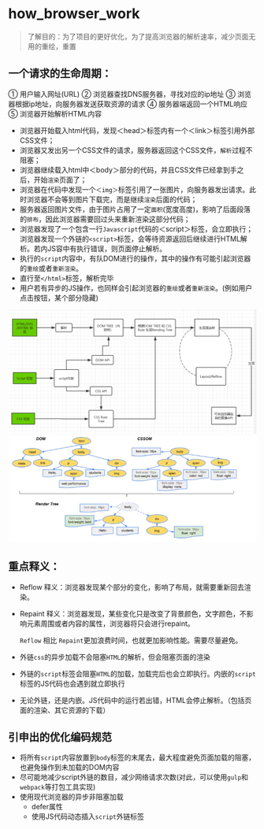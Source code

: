 # how_browser_work 
>了解目的：为了项目的更好优化，为了提高浏览器的解析速率，减少页面无用的重绘，重置

## 一个请求的生命周期：
① 用户输入网址(URL)
② 浏览器查找DNS服务器，寻找对应的ip地址
③ 浏览器根据ip地址，向服务器发送获取资源的请求
④ 服务器端返回一个HTML响应
⑤ 浏览器开始解析HTML内容
* 浏览器开始载入html代码，发现＜head＞标签内有一个＜link＞标签引用外部CSS文件；
*  浏览器又发出另一个CSS文件的请求，服务器返回这个CSS文件，`解析`过程不阻塞；
* 浏览器继续载入html中＜body＞部分的代码，并且CSS文件已经拿到手之后，开始`渲染`页面了；
*  浏览器在代码中发现一个`＜img＞`标签引用了一张图片，向服务器发出请求。此时浏览器不会等到图片下载完，而是继续`渲染`后面的代码；
* 服务器返回图片文件，由于图片占用了一定`面积`(宽度高度)，影响了后面段落的`排布`，因此浏览器需要回过头来重新渲染这部分代码；
* 浏览器发现了一个包含一行`Javascript`代码的＜script＞标签，会立即执行；浏览器发现一个外链的`<script>`标签，会等待资源返回后继续进行HTML解析。若内JS容中有执行错误，则页面停止解析。
* 执行的`script`内容中，有队DOM进行的操作，其中的操作有可能引起浏览器的`重绘`或者`重新渲染`。
* 直行至`</html>`标签，解析完毕
* 用户若有异步的JS操作，也同样会引起浏览器的`重绘`或者`重新渲染`。(例如用户点击按钮，某个部分隐藏)

![rendingprocess](blog_assets/redning_process.png)
![rendingtree](blog_assets/rendingtree.png)

## 重点释义：
* Reflow 
  释义：浏览器发现某个部分的变化，影响了布局，就需要重新回去渲染。
* Repaint 
  释义：浏览器发现，某些变化只是改变了背景颜色，文字颜色，不影响元素周围或者内容的属性，浏览器将只会进行repaint。

  `Reflow` 相比 `Repaint`更加浪费时间，也就更加影响性能。需要尽量避免。

* 外链`css`的异步加载不会阻塞`HTML`的解析，但会阻塞页面的渲染

* 外链的`script`标签会阻塞`HTML`的加载，加载完后也会立即执行。内嵌的`script`标签的JS代码也会遇到就立即执行

* 无论外链，还是内嵌。JS代码中的运行若出错，HTML会停止解析。（包括页面的渲染、其它资源的下载）

## 引申出的优化编码规范
* 将所有`script`内容放置到`body`标签的末尾去，最大程度避免页面加载的阻塞，也避免操作到未加载的DOM内容
* 尽可能地减少script外链的数目，减少网络请求次数(对此，可以使用`gulp`和`webpack`等打包工具实现)
* 使用现代浏览器的异步非阻塞加载
  * defer属性
  * 使用JS代码动态插入`script`外链标签
